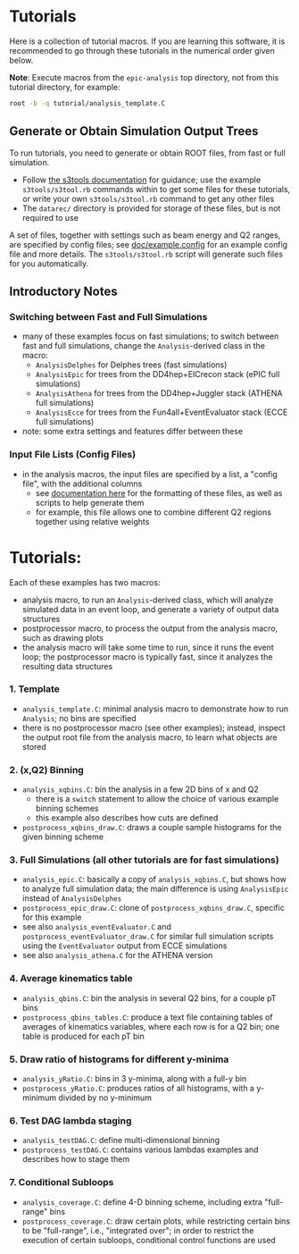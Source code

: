 # Tutorials

Here is a collection of tutorial macros. If you are learning this software,
it is recommended to go through these tutorials in the numerical order given below.

**Note**: Execute macros from the `epic-analysis` top directory, not from
this tutorial directory, for example:
```bash
root -b -q tutorial/analysis_template.C
```

## Generate or Obtain Simulation Output Trees 

To run tutorials, you need to generate or obtain ROOT files, from fast or full simulation.
- Follow [the s3tools documentation](../s3tools/README.md) for guidance;
  use the example `s3tools/s3tool.rb` commands within to get some files for these tutorials,
  or write your own `s3tools/s3tool.rb` command to get any other files
- The `datarec/` directory is provided for storage of these files, but is not required to use

A set of files, together with settings such as beam energy and Q2 ranges, are
specified by config files; see [doc/example.config](../doc/example.config) for an example
config file and more details. The `s3tools/s3tool.rb` script will generate such files for you
automatically.

## Introductory Notes

### Switching between Fast and Full Simulations
- many of these examples focus on fast simulations; to switch between fast and
  full simulations, change the `Analysis`-derived class in the macro:
  - `AnalysisDelphes` for Delphes trees (fast simulations)
  - `AnalysisEpic` for trees from the DD4hep+EICrecon stack (ePIC full simulations)
  - `AnalysisAthena` for trees from the DD4hep+Juggler stack (ATHENA full simulations)
  - `AnalysisEcce` for trees from the Fun4all+EventEvaluator stack (ECCE full simulations)
- note: some extra settings and features differ between these

### Input File Lists (Config Files)
- in the analysis macros, the input files are specified by a list, a "config
  file", with the additional columns
  - see [documentation here](../s3tools/README.md) for the formatting of these
    files, as well as scripts to help generate them
  - for example, this file allows one to combine different Q2 regions together
    using relative weights 


# Tutorials:

Each of these examples has two macros:
- analysis macro, to run an `Analysis`-derived class, which will analyze 
  simulated data in an event loop, and generate a variety of output
  data structures
- postprocessor macro, to process the output from the analysis macro,
  such as drawing plots
- the analysis macro will take some time to run, since it runs
  the event loop; the postprocessor macro is typically fast, since
  it analyzes the resulting data structures


### 1. Template
- `analysis_template.C`: minimal analysis macro to demonstrate how
  to run `Analysis`; no bins are specified
- there is no postprocessor macro (see other examples); instead, inspect
  the output root file from the analysis macro, to learn what objects
  are stored

### 2. (x,Q2) Binning
- `analysis_xqbins.C`: bin the analysis in a few 2D bins of x and Q2
  - there is a `switch` statement to allow the choice of various
    example binning schemes
  - this example also describes how cuts are defined
- `postprocess_xqbins_draw.C`: draws a couple sample histograms for
  the given binning scheme

### 3. Full Simulations (all other tutorials are for fast simulations)
- `analysis_epic.C`: basically a copy of `analysis_xqbins.C`,
  but shows how to analyze full simulation data; the main difference
  is using `AnalysisEpic` instead of `AnalysisDelphes`
- `postprocess_epic_draw.C`: clone of `postprocess_xqbins_draw.C`,
  specific for this example
- see also `analysis_eventEvaluator.C` and `postprocess_eventEvaluator_draw.C`
  for similar full simulation scripts using the `EventEvaluator` output from
  ECCE simulations
- see also `analysis_athena.C` for the ATHENA version

### 4. Average kinematics table
- `analysis_qbins.C`: bin the analysis in several Q2 bins, for a couple
  pT bins
- `postprocess_qbins_tables.C`: produce a text file containing tables
  of averages of kinematics variables, where each row is for a Q2 bin;
  one table is produced for each pT bin

### 5. Draw ratio of histograms for different y-minima
- `analysis_yRatio.C`: bins in 3 y-minima, along with a full-y bin
- `postprocess_yRatio.C`: produces ratios of all histograms, with
  a y-minimum divided by no y-minimum

### 6. Test DAG lambda staging
- `analysis_testDAG.C`: define multi-dimensional binning
- `postprocess_testDAG.C`: contains various lambdas examples and
  describes how to stage them

### 7. Conditional Subloops
- `analysis_coverage.C`: define 4-D binning scheme, including
  extra "full-range" bins
- `postprocess_coverage.C`: draw certain plots, while restricting
  certain bins to be "full-range", i.e., "integrated over"; in order
  to restrict the execution of certain subloops, conditional control
  functions are used
